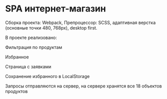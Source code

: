 # SPA интернет-магазин

Сборка проекта: Webpack, Препроцессор: SCSS, адаптивная верстка (основные точки 480, 768px), desktop first. 

В проекте реализовано:

Фильтрация по продуктам

Избранное

Страница с заявками

Сохранение избранного в LocalStorage

Запросы отправляются на сервер, на сервере хранятся все 18 объектов продуктов
